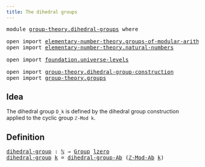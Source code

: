 ```yaml
---
title: The dihedral groups
---
```


<pre class="Agda"><a id="45" class="Keyword">module</a> <a id="52" href="group-theory.dihedral-groups.html" class="Module">group-theory.dihedral-groups</a> <a id="81" class="Keyword">where</a>

<a id="88" class="Keyword">open</a> <a id="93" class="Keyword">import</a> <a id="100" href="elementary-number-theory.groups-of-modular-arithmetic.html" class="Module">elementary-number-theory.groups-of-modular-arithmetic</a>
<a id="154" class="Keyword">open</a> <a id="159" class="Keyword">import</a> <a id="166" href="elementary-number-theory.natural-numbers.html" class="Module">elementary-number-theory.natural-numbers</a>

<a id="208" class="Keyword">open</a> <a id="213" class="Keyword">import</a> <a id="220" href="foundation.universe-levels.html" class="Module">foundation.universe-levels</a>

<a id="248" class="Keyword">open</a> <a id="253" class="Keyword">import</a> <a id="260" href="group-theory.dihedral-group-construction.html" class="Module">group-theory.dihedral-group-construction</a>
<a id="301" class="Keyword">open</a> <a id="306" class="Keyword">import</a> <a id="313" href="group-theory.groups.html" class="Module">group-theory.groups</a>
</pre>
## Idea

The dihedral group `D_k` is defined by the dihedral group construction applied to the cyclic group `ℤ-Mod k`.

## Definition

<pre class="Agda"><a id="dihedral-group"></a><a id="481" href="group-theory.dihedral-groups.html#481" class="Function">dihedral-group</a> <a id="496" class="Symbol">:</a> <a id="498" href="elementary-number-theory.natural-numbers.html#1548" class="Datatype">ℕ</a> <a id="500" class="Symbol">→</a> <a id="502" href="group-theory.groups.html#2745" class="Function">Group</a> <a id="508" href="Agda.Primitive.html#764" class="Primitive">lzero</a>
<a id="514" href="group-theory.dihedral-groups.html#481" class="Function">dihedral-group</a> <a id="529" href="group-theory.dihedral-groups.html#529" class="Bound">k</a> <a id="531" class="Symbol">=</a> <a id="533" href="group-theory.dihedral-group-construction.html#5214" class="Function">dihedral-group-Ab</a> <a id="551" class="Symbol">(</a><a id="552" href="elementary-number-theory.groups-of-modular-arithmetic.html#1524" class="Function">ℤ-Mod-Ab</a> <a id="561" href="group-theory.dihedral-groups.html#529" class="Bound">k</a><a id="562" class="Symbol">)</a>
</pre>